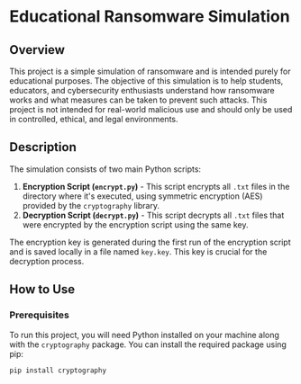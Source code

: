 # Educational Ransomware Simulation

## Overview

This project is a simple simulation of ransomware and is intended purely for educational purposes. The objective of this simulation is to help students, educators, and cybersecurity enthusiasts understand how ransomware works and what measures can be taken to prevent such attacks. This project is not intended for real-world malicious use and should only be used in controlled, ethical, and legal environments.

## Description

The simulation consists of two main Python scripts:

1. **Encryption Script (`encrypt.py`)** - This script encrypts all `.txt` files in the directory where it's executed, using symmetric encryption (AES) provided by the `cryptography` library.
2. **Decryption Script (`decrypt.py`)** - This script decrypts all `.txt` files that were encrypted by the encryption script using the same key.

The encryption key is generated during the first run of the encryption script and is saved locally in a file named `key.key`. This key is crucial for the decryption process.

## How to Use

### Prerequisites

To run this project, you will need Python installed on your machine along with the `cryptography` package. You can install the required package using pip:

```bash
pip install cryptography
```

